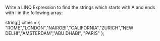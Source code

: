 ﻿Write a LINQ Expression to find the strings which starts with A and ends with I in the following array:

string[] cities = { "ROME","LONDON","NAIROBI","CALIFORNIA","ZURICH","NEW DELHI","AMSTERDAM","ABU DHABI", "PARIS" };  